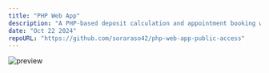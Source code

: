 ```yaml
--- 
title: "PHP Web App"
description: "A PHP-based deposit calculation and appointment booking web app."
date: "Oct 22 2024"
repoURL: "https://github.com/soraraso42/php-web-app-public-access"
---
```

![preview](https://private-user-images.githubusercontent.com/127014644/378827001-cee85fdb-4f58-4fd3-9f9c-674ba334b749.gif?jwt=eyJhbGciOiJIUzI1NiIsInR5cCI6IkpXVCJ9.eyJpc3MiOiJnaXRodWIuY29tIiwiYXVkIjoicmF3LmdpdGh1YnVzZXJjb250ZW50LmNvbSIsImtleSI6ImtleTUiLCJleHAiOjE3MzAxNjM2NDUsIm5iZiI6MTczMDE2MzM0NSwicGF0aCI6Ii8xMjcwMTQ2NDQvMzc4ODI3MDAxLWNlZTg1ZmRiLTRmNTgtNGZkMy05ZjljLTY3NGJhMzM0Yjc0OS5naWY_WC1BbXotQWxnb3JpdGhtPUFXUzQtSE1BQy1TSEEyNTYmWC1BbXotQ3JlZGVudGlhbD1BS0lBVkNPRFlMU0E1M1BRSzRaQSUyRjIwMjQxMDI5JTJGdXMtZWFzdC0xJTJGczMlMkZhd3M0X3JlcXVlc3QmWC1BbXotRGF0ZT0yMDI0MTAyOVQwMDU1NDVaJlgtQW16LUV4cGlyZXM9MzAwJlgtQW16LVNpZ25hdHVyZT1jMGUyY2IxZTEwYmMyMmYwMTE4OGU3NzIzY2RiZWM0ZDBhZTE1YzgyMDkzYmVkMmVlY2RlNmExMzE5ZDI0MGNhJlgtQW16LVNpZ25lZEhlYWRlcnM9aG9zdCJ9.MU9yTop6zg0Ry22ETgapnnW7LuUfn-oZl-rPCLu3r6Q)
